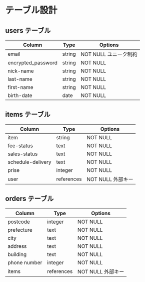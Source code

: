 # テーブル設計

## users テーブル

| Column             | Type   | Options               |
| ------------------ | ------ | --------------------- |
| email              | string | NOT NULL ユニーク制約 |
| encrypted_password | string | NOT NULL              |
| nick-name          | string | NOT NULL              |
| last-name          | string | NOT NULL              |
| first-name         | string | NOT NULL              |
| birth-date         | date   | NOT NULL              |

## items テーブル

| Column            | Type       | Options           |
| ----------------- | ---------- | ----------------- |
| item              | string     | NOT NULL          |
| fee-status        | text       | NOT NULL          |
| sales-status      | text       | NOT NULL          |
| schedule-delivery | text       | NOT NULL          |
| prise             | integer    | NOT NULL          |
| user              | references | NOT NULL 外部キー |

## orders テーブル

| Column       | Type       | Options           |
| ------------ | ---------- | ----------------- |
| postcode     | integer    | NOT NULL          |
| prefecture   | text 　    | NOT NULL          |
| city         | text       | NOT NULL          |
| address      | text       | NOT NULL          |
| building     | text       | NOT NULL          |
| phone number | integer    | NOT NULL          |
| items        | references | NOT NULL 外部キー |

